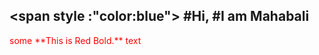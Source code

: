 <span style :"color:blue">
#Hi,
#I am Mahabali
----
</span>
<span style="color:red">some **This is Red Bold.** text</span>
